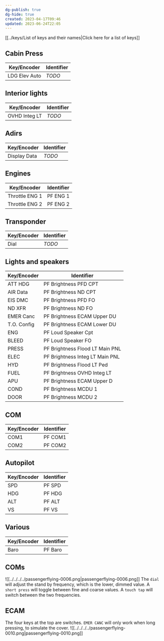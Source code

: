 ```yaml
---
dg-publish: true
dg-hide: true
created: 2023-04-17T09:46
updated: 2023-06-24T22:05
---
```

[[../keys/List of keys and their names|Click here for a list of keys]]

## Cabin Press
| Key/Encoder   | Identifier     |
| ------------- | -------------- |
| LDG Elev Auto | *TODO*         | 

## Interior lights
| Key/Encoder   | Identifier |
| ------------- | ---------- |
| OVHD Integ LT | *TODO*     | 

## Adirs
| Key/Encoder  | Identifier |
| ------------ | ---------- |
| Display Data | *TODO*     |

## Engines
| Key/Encoder                 | Identifier           |
| --------------------------- | -------------------- |
| Throttle ENG 1              | PF ENG 1             |
| Throttle ENG 2              | PF ENG 2             | 

## Transponder
| Key/Encoder | Identifier |
| ----------- | ---------- |
| Dial        | *TODO*     | 

## Lights and speakers
| Key/Encoder | Identifier                      |
| ----------- | ------------------------------- |
| ATT HDG     | PF Brightness PFD CPT           |
| AIR Data    | PF Brightness ND CPT            |
| EIS DMC     | PF Brightness PFD FO            |
| ND XFR      | PF Brightness ND FO             |
| EMER Canc   | PF Brightness ECAM Upper DU     |
| T.O. Config | PF Brightness ECAM Lower DU     |
| ENG         | PF Loud Speaker Cpt             |
| BLEED       | PF Loud Speaker FO              |
| PRESS       | PF Brightness Flood LT Main PNL |
| ELEC        | PF Brightness Integ LT Main PNL |
| HYD         | PF Brightness Flood LT Ped      |
| FUEL        | PF Brightness OVHD Integ LT     |
| APU         | PF Brightness ECAM Upper D      |
| COND        | PF Brightness MCDU 1            |
| DOOR        | PF Brightness MCDU 2            | 

## COM
| Key/Encoder | Identifier |
| ----------- | ---------- |
| COM1        | PF COM1    |
| COM2        | PF COM2    | 

## Autopilot
| Key/Encoder | Identifier |
| ----------- | ---------- |
| SPD         | PF SPD     |
| HDG         | PF HDG     |
| ALT         | PF ALT     |
| VS          | PF VS      |


## Various
| Key/Encoder     | Identifier |
| --------------- | ---------- |
| Baro            | PF Baro    | 


## COMs
![[../../../../passengerflying-0006.png|passengerflying-0006.png]]
The `dial` will adjust the stand by frequency, which is the lower, dimmed value. A `short press` will toggle between fine and coarse values. A `touch tap` will switch between the two frequencies.

## ECAM
The four keys at the top are switches.
`EMER CANC` will only work when long pressing, to simulate the cover.
![[../../../../passengerflying-0010.png|passengerflying-0010.png]]